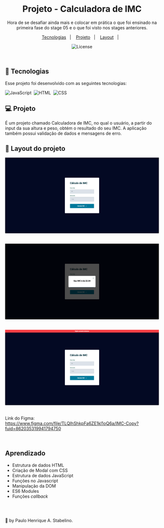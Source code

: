 <h1 align="center"> Projeto - Calculadora de IMC</h1>

<p align="center">
Hora de se desafiar ainda mais e colocar em prática o que foi ensinado na primeira fase do stage 05 e o que foi visto nos stages anteriores.

<p align="center">
  <a href="#-tecnologias">Tecnologias</a>&nbsp;&nbsp;&nbsp;|&nbsp;&nbsp;&nbsp;
  <a href="#-projeto">Projeto</a>&nbsp;&nbsp;&nbsp;|&nbsp;&nbsp;&nbsp;
  <a href="#-layout">Layout</a>&nbsp;&nbsp;&nbsp;|&nbsp;&nbsp;&nbsp;
</p>

<p align="center">
  <img alt="License" src="https://img.shields.io/static/v1?label=license&message=MIT&color=49AA26&labelColor=000000">
</p>

<br>

## 🚀 Tecnologias

Esse projeto foi desenvolvido com as seguintes tecnologias:

![JavaScript](https://img.shields.io/badge/-JavaScript-05122A?style=flat&logo=javascript)&nbsp;
![HTML](https://img.shields.io/badge/-HTML-05122A?style=flat&logo=HTML5)&nbsp;
![CSS](https://img.shields.io/badge/-CSS-05122A?style=flat&logo=CSS3&logoColor=1572B6)&nbsp;

## 💻 Projeto

É um projeto chamado Calculadora de IMC, no qual o usuário, a partir do input da sua altura e peso, obtém o resultado do seu IMC.
A aplicação também possui validação de dados e mensagens de erro.

## 🔖 Layout do projeto

![PRO1-3](./preview01.png)
<br>
<br>

![PRO2-3](./preview02.png)
<br>
<br>

![PRO3-3](./preview03.png)
<br>
<br>

Link do Figma:
<br>
https://www.figma.com/file/TLQIhShkpFa6ZE1kl1oQ6a/IMC-Copy?fuid=862035319941794750

<br>

## Aprendizado

- Estrutura de dados HTML
- Criação de Modal com CSS
- Estrutura de dados JavaScript
- Funções no Javascript
- Manipulação da DOM
- ES6 Modules
- Funções _callback_

<br>
<br>

🚀 by Paulo Henrique A. Stabelino.
